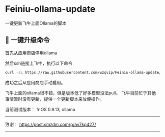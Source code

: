 # Feiniu-ollama-update

一键更新飞牛上面Ollama的脚本




## 🚀 一键升级命令

首先从应用商店停用ollama

然后ssh链接上飞牛，执行以下命令

```bash
curl -sL https://raw.githubusercontent.com/wzqvip/Feiniu-ollama-update/main/upgrade_ollama.sh | bash
```

成功之后从应用商店手动启用。


飞牛上面的ollama很不错，但是版本低了好多模型没法pull。 飞牛目前忙于其他事情暂时没有更新，提供一个更新脚本来放便操作。


当前测试版本：    fnOS 0.9.13,  ollama 



---


致谢： https://post.smzdm.com/p/av7kp427/

---
